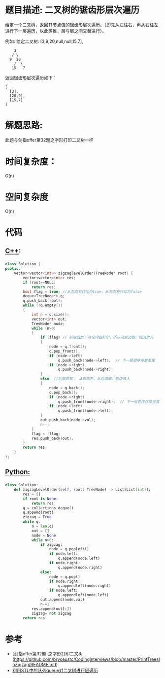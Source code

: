 # 题目描述:  二叉树的锯齿形层次遍历

给定一个二叉树，返回其节点值的锯齿形层次遍历。（即先从左往右，再从右往左进行下一层遍历，以此类推，层与层之间交替进行）。

例如:
给定二叉树: [3,9,20,null,null,15,7],

```
    3
   / \
  9  20
    /  \
   15   7
```

返回锯齿形层次遍历如下：
```
[
  [3],
  [20,9],
  [15,7]
]
```

  
# 解题思路:
此题与剑指offer第32题之字形打印二叉树一样
 
# 时间复杂度：
  O(n) 
# 空间复杂度
  O(n)
# 代码

## [C++](./Binary-Tree-Zigzag-Level-Order-Traversal.cpp):

###  
```c++
class Solution {
public:
    vector<vector<int>> zigzaglevelOrder(TreeNode* root) {
        vector<vector<int>> res;
        if (root==NULL)
            return res;
        bool flag = true; //从左向右打印为true，从右向左打印为false
        deque<TreeNode*> q;
        q.push_back(root);
        while (!q.empty())
        {
            int n = q.size();
            vector<int> out;
            TreeNode* node;
            while (n>0)
            {
                if (flag) // 前取后放：从左向右打印，所以从前边取，后边放入
                {
                    node = q.front();
                    q.pop_front();
                    if (node->left)
                        q.push_back(node->left);  // 下一层顺序存放至尾
                    if (node->right)
                        q.push_back(node->right);
                }
                else  //后取前放： 从右向左，从后边取，前边放入
                {
                    node = q.back();
                    q.pop_back();
                    if (node->right)
                        q.push_front(node->right);  // 下一层逆序存放至首
                    if (node->left)
                        q.push_front(node->left);
                }
                out.push_back(node->val);
                n--;
            }
            flag = !flag;
            res.push_back(out);
        }
        return res;
    }
};
```

## [Python:](https://github.com/bryceustc/LeetCode_Note/blob/master/python/Binary-Tree-Zigzag-Level-Order-Traversal/Binary-Tree-Zigzag-Level-Order-Traversal.py)
###  
```python
class Solution:
    def zigzagLevelOrder(self, root: TreeNode) -> List[List[int]]:
        res = []
        if root is None:
            return res
        q = collections.deque()
        q.append(root)
        zigzag = True
        while q:
            n = len(q)
            out = []
            node = None
            while n>0:
                if zigzag:
                    node = q.popleft()
                    if node.left:
                        q.append(node.left)
                    if node.right:
                        q.append(node.right)
                else:
                    node = q.pop()
                    if node.right:
                        q.appendleft(node.right)
                    if node.left:
                        q.appendleft(node.left)
                out.append(node.val)
                n-=1
            res.append(out[:])
            zigzag= not zigzag
        return res
```

# 参考
  - [剑指offer第32题-之字形打印二叉树(https://github.com/bryceustc/CodingInterviews/blob/master/PrintTreesInZigzag/README.md)
  - [利用STL中的队列queue对二叉树进行层遍历](https://blog.csdn.net/iamxiaoguizi/article/details/51220678) 
